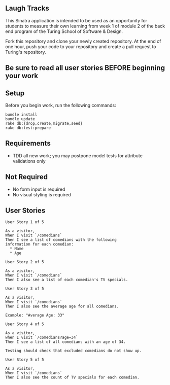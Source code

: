 ## Laugh Tracks

This Sinatra application is intended to be used as an opportunity for students to measure their own learning from week 1 of module 2 of the back end program of the Turing School of Software & Design.

Fork this repository and clone your newly created repository. At the end of one hour, push your code to your repository and create a pull request to Turing's repository.

## Be sure to read all user stories BEFORE beginning your work

## Setup

Before you begin work, run the following commands:

```
bundle install
bundle update
rake db:{drop,create,migrate,seed}
rake db:test:prepare
```

## Requirements

- TDD all new work; you may postpone model tests for attribute validations only

## Not Required

- No form input is required
- No visual styling is required

## User Stories

```
User Story 1 of 5

As a visitor,
When I visit `/comedians`
Then I see a list of comedians with the following
information for each comedian:
  * Name
  * Age
```

```
User Story 2 of 5

As a visitor,
When I visit `/comedians`
Then I also see a list of each comedian's TV specials.
```

```
User Story 3 of 5

As a visitor,
When I visit `/comedians`
Then I also see the average age for all comedians.

Example: "Average Age: 33"
```

```
User Story 4 of 5

As a visitor,
when I visit `/comedians?age=34`
Then I see a list of all comedians with an age of 34.

Testing should check that excluded comedians do not show up.
```

```
User Story 5 of 5

As a visitor,
When I visit `/comedians`
Then I also see the count of TV specials for each comedian.
```
